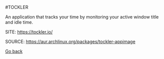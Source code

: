 #TOCKLER

 An application that tracks your time by monitoring your active window 
 title and idle time.

 SITE: https://tockler.io/

 SOURCE: https://aur.archlinux.org/packages/tockler-appimage

 [Go back](https://portable-linux-apps.github.io/apps.html)
